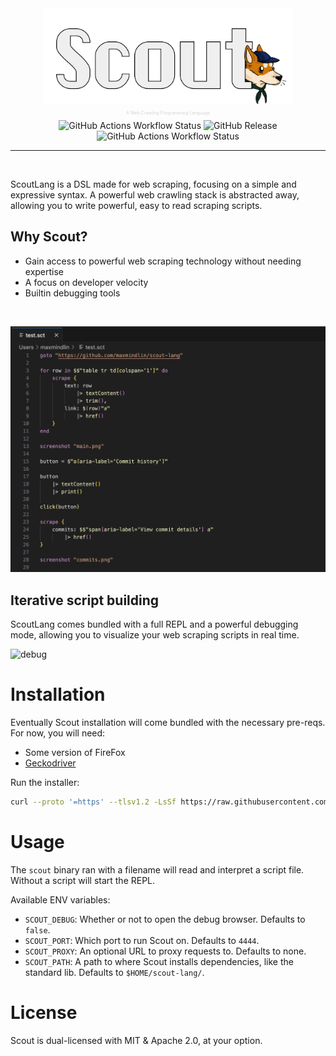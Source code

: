 <div align="center">
<img src="./assets/scout-logo.png" width="400">
<p style="font-size:0.5em;color:#d4d4d4">A Web Crawling Programming Language</p>
<img alt="GitHub Actions Workflow Status" src="https://img.shields.io/badge/license-MIT%2FApache-blue.svg?style=for-the-badge&label=License">
<img alt="GitHub Release" src="https://img.shields.io/github/v/release/maxmindlin/scout-lang?style=for-the-badge">
<img alt="GitHub Actions Workflow Status" src="https://img.shields.io/github/actions/workflow/status/maxmindlin/scout-lang/ci.yml?style=for-the-badge&label=CI">
</div>
<hr>
<br>

ScoutLang is a DSL made for web scraping, focusing on a simple and expressive syntax. A powerful web crawling stack is abstracted away, allowing you to write powerful, easy to read scraping scripts.

## Why Scout?

- Gain access to powerful web scraping technology without needing expertise
- A focus on developer velocity
- Builtin debugging tools

<br>

![example](./assets/code-sample.png)

## Iterative script building

ScoutLang comes bundled with a full REPL and a powerful debugging mode, allowing you to visualize your web scraping scripts in real time. 

![debug](./assets/scout.gif)

# Installation

Eventually Scout installation will come bundled with the necessary pre-reqs. For now, you will need:
- Some version of FireFox
- [Geckodriver](https://github.com/mozilla/geckodriver)

Run the installer:

```bash
curl --proto '=https' --tlsv1.2 -LsSf https://raw.githubusercontent.com/maxmindlin/scout-lang/main/scripts/installer.py | python3
```

# Usage

The `scout` binary ran with a filename will read and interpret a script file. Without a script will start the REPL.

Available ENV variables:
- `SCOUT_DEBUG`: Whether or not to open the debug browser. Defaults to `false`.
- `SCOUT_PORT`: Which port to run Scout on. Defaults to `4444`.
- `SCOUT_PROXY`: An optional URL to proxy requests to. Defaults to none.
- `SCOUT_PATH`: A path to where Scout installs dependencies, like the standard lib. Defaults to `$HOME/scout-lang/`.

# License

Scout is dual-licensed with MIT & Apache 2.0, at your option.
